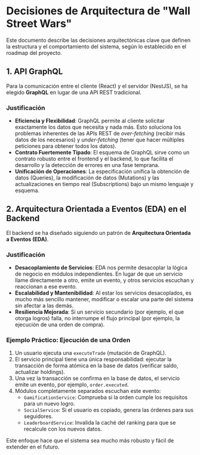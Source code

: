 # Decisiones de Arquitectura de "Wall Street Wars"

Este documento describe las decisiones arquitectónicas clave que definen la estructura y el comportamiento del sistema, según lo establecido en el roadmap del proyecto.

## 1. API GraphQL

Para la comunicación entre el cliente (React) y el servidor (NestJS), se ha elegido **GraphQL** en lugar de una API REST tradicional.

### Justificación

- **Eficiencia y Flexibilidad**: GraphQL permite al cliente solicitar exactamente los datos que necesita y nada más. Esto soluciona los problemas inherentes de las APIs REST de _over-fetching_ (recibir más datos de los necesarios) y _under-fetching_ (tener que hacer múltiples peticiones para obtener todos los datos).
- **Contrato Fuertemente Tipado**: El esquema de GraphQL sirve como un contrato robusto entre el frontend y el backend, lo que facilita el desarrollo y la detección de errores en una fase temprana.
- **Unificación de Operaciones**: La especificación unifica la obtención de datos (Queries), la modificación de datos (Mutations) y las actualizaciones en tiempo real (Subscriptions) bajo un mismo lenguaje y esquema.

## 2. Arquitectura Orientada a Eventos (EDA) en el Backend

El backend se ha diseñado siguiendo un patrón de **Arquitectura Orientada a Eventos (EDA)**.

### Justificación

- **Desacoplamiento de Servicios**: EDA nos permite desacoplar la lógica de negocio en módulos independientes. En lugar de que un servicio llame directamente a otro, emite un evento, y otros servicios escuchan y reaccionan a ese evento.
- **Escalabilidad y Mantenibilidad**: Al estar los servicios desacoplados, es mucho más sencillo mantener, modificar o escalar una parte del sistema sin afectar a las demás.
- **Resiliencia Mejorada**: Si un servicio secundario (por ejemplo, el que otorga logros) falla, no interrumpe el flujo principal (por ejemplo, la ejecución de una orden de compra).

### Ejemplo Práctico: Ejecución de una Orden

1.  Un usuario ejecuta una `executeTrade` (mutación de GraphQL).
2.  El servicio principal tiene una única responsabilidad: ejecutar la transacción de forma atómica en la base de datos (verificar saldo, actualizar holdings).
3.  Una vez la transacción se confirma en la base de datos, el servicio emite un evento, por ejemplo, `order.executed`.
4.  Módulos completamente separados escuchan este evento:
    - `GamificationService`: Comprueba si la orden cumple los requisitos para un nuevo logro.
    - `SocialService`: Si el usuario es copiado, genera las órdenes para sus seguidores.
    - `LeaderboardService`: Invalida la caché del ranking para que se recalcule con los nuevos datos.

Este enfoque hace que el sistema sea mucho más robusto y fácil de extender en el futuro.
